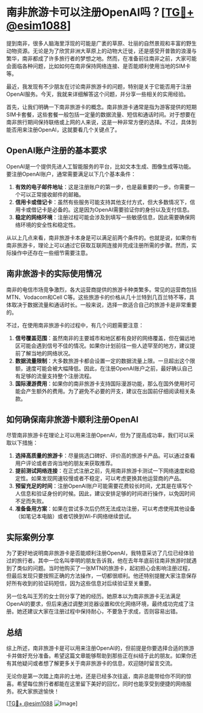 # 南非旅游卡可以注册OpenAI吗？[[TG💪+ @esim1088](https://t.me/s/esim1088)]

提到南非，很多人脑海里浮现的可能是广袤的草原、壮丽的自然景观和丰富的野生动物资源。无论是为了欣赏非洲大草原上的动物大迁徙，还是感受开普敦的浪漫与繁华，南非都成了许多旅行者的梦想之地。然而，在准备前往南非之前，大家可能会面临各种问题，比如如何在南非保持网络连接、是否能顺利使用当地的SIM卡等。

最近，我发现有不少朋友在讨论南非旅游卡的问题，特别是关于它能否用于注册OpenAI服务。今天，我就来详细解答这个问题，并分享一些相关的实用经验。

首先，让我们明确一下南非旅游卡的概念。南非旅游卡通常是指为游客提供的短期SIM卡套餐，这些套餐一般包括一定量的数据流量、短信和通话时间。对于想要在南非旅行期间保持联络或上网的人来说，这是一种非常方便的选择。不过，具体到能否用来注册OpenAI，这就要看几个关键点了。

## OpenAI账户注册的基本要求

OpenAI是一个提供先进人工智能服务的平台，比如文本生成、图像生成等功能。要注册OpenAI账户，通常需要满足以下几个基本条件：

1. **有效的电子邮件地址**：这是注册账户的第一步，也是最重要的一步。你需要一个可以正常接收邮件的邮箱。
2. **信用卡或借记卡**：虽然有些服务可能支持其他支付方式，但大多数情况下，信用卡或借记卡是必备的。这是因为OpenAI需要验证你的身份以及支付信息。
3. **稳定的网络环境**：注册过程可能会涉及到填写一些敏感信息，因此需要确保网络环境的安全性和稳定性。

从以上几点来看，南非旅游卡本身是可以满足前两个条件的。也就是说，如果你有南非旅游卡，理论上可以通过它获取互联网连接并完成注册所需的步骤。然而，实际操作中还存在一些细节需要注意。

## 南非旅游卡的实际使用情况

南非的电信市场竞争激烈，各大运营商提供的旅游卡种类繁多。常见的运营商包括MTN、Vodacom和Cell C等。这些旅游卡的价格从几十兰特到几百兰特不等，具体取决于数据流量和通话时长。一般来说，选择一款适合自己的旅游卡是非常重要的。

不过，在使用南非旅游卡的过程中，有几个问题需要注意：

1. **信号覆盖范围**：虽然南非的主要城市和地区都有良好的网络覆盖，但在偏远地区可能会遇到信号不佳的情况。如果你计划前往一些人迹罕至的地方，建议提前了解当地的网络状况。
2. **数据流量限制**：大多数旅游卡都会设置一定的数据流量上限。一旦超出这个限额，速度可能会被大幅降低。因此，在注册OpenAI账户之前，最好确认自己有足够的流量支持整个注册流程。
3. **国际漫游费用**：如果你的南非旅游卡支持国际漫游功能，那么在国外使用时可能会产生额外的费用。为了避免不必要的开支，建议在出国前仔细阅读相关条款。

## 如何确保南非旅游卡顺利注册OpenAI

尽管南非旅游卡在理论上可以用来注册OpenAI，但为了提高成功率，我们可以采取以下措施：

1. **选择高质量的旅游卡**：尽量挑选口碑好、评价高的旅游卡产品。可以通过查看用户评论或者咨询当地的朋友来获取推荐。
2. **提前测试网络连接**：在正式注册之前，先用南非旅游卡测试一下网络速度和稳定性。如果发现网速较慢或者不稳定，可以考虑更换其他运营商的产品。
3. **预留充足的时间**：注册OpenAI账户可能需要花费较长时间，尤其是在填写个人信息和验证身份的时候。因此，建议安排足够的时间进行操作，以免因时间不足而失败。
4. **准备备用方案**：如果在尝试多次后仍然无法成功注册，可以考虑使用其他设备（如笔记本电脑）或者切换到Wi-Fi网络继续尝试。

## 实际案例分享

为了更好地说明南非旅游卡是否能顺利注册OpenAI，我特意采访了几位已经体验过的旅行者。其中一位名叫李明的朋友告诉我，他在去年年底前往南非旅游时就遇到了类似的问题。当时他购买了一张MTN的旅游卡，起初担心会影响注册过程，但最后发现只要按照正确的方法操作，一切都很顺利。他还特别提醒大家注意保存好所有收到的验证码短信，因为这些信息对后续验证至关重要。

另一位名叫王芳的女士则分享了她的经历。她原本以为南非旅游卡无法满足OpenAI的要求，但后来通过调整浏览器设置和优化网络环境，最终成功完成了注册。她还建议大家在注册过程中保持耐心，不要急于求成，否则容易出错。

## 总结

综上所述，南非旅游卡是可以用来注册OpenAI的，但前提是你要选择合适的旅游卡并做好充分准备。希望这篇文章能够帮助到那些正在纠结于此的朋友。如果你还有其他疑问或者想了解更多关于南非旅游卡的信息，欢迎随时留言交流。

无论你是第一次踏上南非的土地，还是已经多次往返，南非总能带给你不同的惊喜。希望每位旅行者都能在这里留下美好的回忆，同时也能享受到便捷的网络服务。祝大家旅途愉快！

[[TG💪+ @esim1088](https://t.me/s/esim1088) ![Image](https://i.postimg.cc/4NQfJmqS/Snipaste-2025-05-13-00-14-12.png)]
